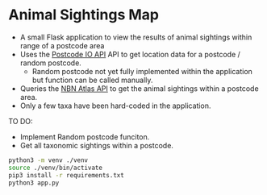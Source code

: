 # Animal Sightings Map

- A small Flask application to view the results of animal sightings within range of a postcode area
- Uses the [Postcode IO API](https://postcodes.io) API to get location data for a postcode / random postcode.
  - Random postcode not yet fully implemented within the application but function can be called manually.
- Queries the [NBN Atlas API](https://nbnatlas.org/) to get the animal sightings within a postcode area.
- Only a few taxa have been hard-coded in the application.

TO DO:

- Implement Random postcode funciton.
- Get all taxonomic sightings within a postcode.

```bash
python3 -m venv ./venv
source ./venv/bin/activate
pip3 install -r requirements.txt
python3 app.py
```
